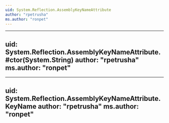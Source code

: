 ```yaml
---
uid: System.Reflection.AssemblyKeyNameAttribute
author: "rpetrusha"
ms.author: "ronpet"
---
```


---
uid: System.Reflection.AssemblyKeyNameAttribute.#ctor(System.String)
author: "rpetrusha"
ms.author: "ronpet"
---

---
uid: System.Reflection.AssemblyKeyNameAttribute.KeyName
author: "rpetrusha"
ms.author: "ronpet"
---
